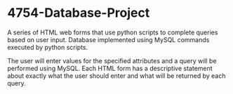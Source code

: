 # 4754-Database-Project
A series of HTML web forms that use python scripts to complete queries based on user input. Database implemented using MySQL commands executed by python scripts.

The user will enter values for the specified attributes and a query will be performed using MySQL. Each HTML form has a descriptive statement about exactly what the user should enter and what will be returned by each query.
